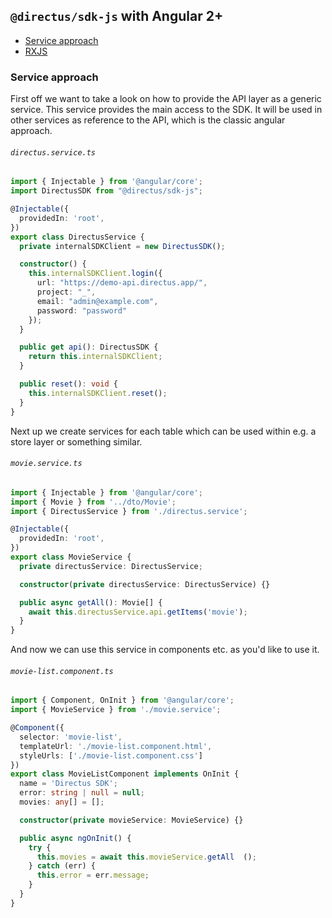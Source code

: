 ## `@directus/sdk-js` with Angular 2+

* [Service approach](#service-approach)
* [RXJS](./RXJS.md)

### Service approach
First off we want to take a look on how to provide the API layer as a generic service.
This service provides the main access to the SDK. It will be used in other
services as reference to the API, which is the classic angular approach.


###### `directus.service.ts`
```ts
import { Injectable } from '@angular/core';
import DirectusSDK from "@directus/sdk-js";

@Injectable({
  providedIn: 'root',
})
export class DirectusService {
  private internalSDKClient = new DirectusSDK();

  constructor() {
    this.internalSDKClient.login({
      url: "https://demo-api.directus.app/",
      project: "_",
      email: "admin@example.com",
      password: "password"
    });
  }

  public get api(): DirectusSDK {
    return this.internalSDKClient;
  }

  public reset(): void {
    this.internalSDKClient.reset();
  }
}
```

Next up we create services for each table which can be used within e.g. a
store layer or something similar.

###### `movie.service.ts`
```ts
import { Injectable } from '@angular/core';
import { Movie } from '../dto/Movie';
import { DirectusService } from './directus.service';

@Injectable({
  providedIn: 'root',
})
export class MovieService {
  private directusService: DirectusService;

  constructor(private directusService: DirectusService) {}

  public async getAll(): Movie[] {
    await this.directusService.api.getItems('movie');
  }
}
```

And now we can use this service in components etc. as you'd like to use it.

###### `movie-list.component.ts`
```ts
import { Component, OnInit } from '@angular/core';
import { MovieService } from './movie.service';

@Component({
  selector: 'movie-list',
  templateUrl: './movie-list.component.html',
  styleUrls: ['./movie-list.component.css']
})
export class MovieListComponent implements OnInit {
  name = 'Directus SDK';
  error: string | null = null;
  movies: any[] = [];

  constructor(private movieService: MovieService) {}

  public async ngOnInit() {
    try {
      this.movies = await this.movieService.getAll  ();
    } catch (err) {
      this.error = err.message;
    }
  }
}
```
